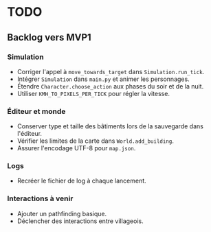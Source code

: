 # TODO

## Backlog vers MVP1

### Simulation
- Corriger l'appel à `move_towards_target` dans `Simulation.run_tick`.
- Intégrer `Simulation` dans `main.py` et animer les personnages.
- Étendre `Character.choose_action` aux phases du soir et de la nuit.
- Utiliser `KMH_TO_PIXELS_PER_TICK` pour régler la vitesse.

### Éditeur et monde
- Conserver type et taille des bâtiments lors de la sauvegarde dans l'éditeur.
- Vérifier les limites de la carte dans `World.add_building`.
- Assurer l'encodage UTF-8 pour `map.json`.

### Logs
- Recréer le fichier de log à chaque lancement.

### Interactions à venir
- Ajouter un pathfinding basique.
- Déclencher des interactions entre villageois.
